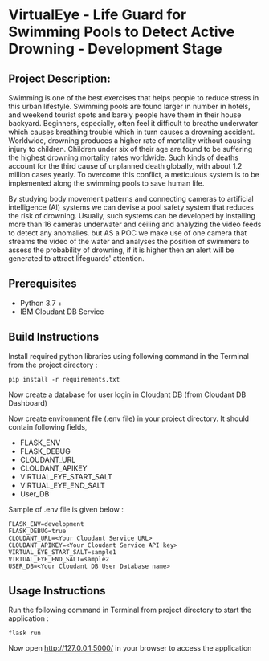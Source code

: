 # VirtualEye - Life Guard for Swimming Pools to Detect Active Drowning - Development Stage

## Project Description:

Swimming is one of the best exercises that helps people to reduce stress in this urban lifestyle. Swimming pools are found larger in number in hotels, and weekend tourist spots and barely people have them in their house backyard. Beginners, especially, often feel it difficult to breathe underwater which causes breathing trouble which in turn causes a drowning accident. Worldwide, drowning produces a higher rate of mortality without causing injury to children. Children under six of their age are found to be suffering the highest drowning mortality rates worldwide. Such kinds of deaths account for the third cause of unplanned death globally, with about 1.2  million cases yearly. To overcome this conflict, a meticulous system is to be implemented along the swimming pools to save human life. 

By studying body movement patterns and connecting cameras to artificial intelligence (AI) systems we can devise a pool safety system that reduces the risk of drowning.  Usually, such systems can be developed by installing more than 16 cameras underwater and ceiling and analyzing the video feeds to detect any anomalies. but  AS a POC we make use of one camera that streams the video of the water and analyses the position of swimmers to assess the probability of drowning, if it is higher then an alert will be generated to attract lifeguards' attention.

## Prerequisites

- Python 3.7 +
- IBM Cloudant DB Service

## Build Instructions

Install required python libraries using following command in the Terminal from the project directory :
```
pip install -r requirements.txt
```

Now create a database for user login in Cloudant DB (from Cloudant DB Dashboard)

Now create environment file (.env file) in your project directory. It should contain following fields,
- FLASK_ENV
- FLASK_DEBUG
- CLOUDANT_URL
- CLOUDANT_APIKEY
- VIRTUAL_EYE_START_SALT
- VIRTUAL_EYE_END_SALT
- User_DB

Sample of .env file is given below :
```
FLASK_ENV=development
FLASK_DEBUG=true
CLOUDANT_URL=<Your Cloudant Service URL>
CLOUDANT_APIKEY=<Your Cloudant Service API key>
VIRTUAL_EYE_START_SALT=sample1
VIRTUAL_EYE_END_SALT=sample2
USER_DB=<Your Cloudant DB User Database name>
```

## Usage Instructions

Run the following command in Terminal from project directory to start the application :
```
flask run
```

Now open http://127.0.0.1:5000/ in your browser to access the application
